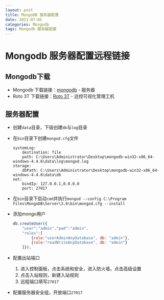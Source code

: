 ```yaml
---
layout: post
title: MongoDB 服务器配置
date: 2021-07-05
categories: Mongodb
tags: Mongodb 服务器配置
---
```


# Mongodb 服务器配置远程链接

## Mongodb下载

- Mongodb 下载链接：<a href="https://www.mongodb.com/try/download/community">mongodb</a> - 服务器
- Roto 3T 下载链接：<a href="https://robomongo.org/download">Roto 3T</a> - 远控可视化管理工机

## 服务器配置

- 创建`data`目录，下级创建`db`与`log`目录

- 在`bin`目录下创建`mongod.cfg`文件

  ```
  systemLog:
      destination: file
      path: C:\Users\Administrator\Desktop\mongodb-win32-x86_64-windows-4.4.6\data\log\mongod.log
  storage:
      dbPath: C:\Users\Administrator\Desktop\mongodb-win32-x86_64-windows-4.4.6\data\db
  net:
      bindIp: 127.0.0.1,0.0.0.0
      port: 27017
  ```

- 在`bin`目录下启动`cmd`并执行`mongod --config C:\Program Files\MongoDB\Server\3.6\bin\mongod.cfg --install`

- 添加mongo用户

  ```js
  db.createUser({
      "user":"admin","pwd":"admin",
      "roles":[
          {role:"userAdminAnyDatabase", db: "admin"}, 
          {role:"readWriteAnyDatabase", db: "admin"} 
      ]});
  ```

- 配置出站端口

  1. 进入控制面板，点击系统和安全，进入防火墙，点击高级设置
  2. 点击入站规则，新建入站规则
  3. 远程端口填写`27017`

- 配置服务器安全组，开放端口`27017`



